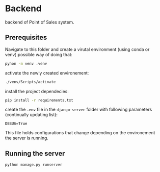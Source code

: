 # Backend

backend of Point of Sales system.

## Prerequisites

Navigate to this folder and create a virutal environment (using conda or venv) possible way of doing that:

```bash
pyhon -m venv .venv
```

activate the newly created environement: 

```bash
./venv/Scripts/activate
```

install the project dependecies:

```bash
pip install -r requirements.txt
```

create the `.env` file in the `django-server` folder with following parameters (continually updating list):

```
DEBUG=True
```

This file holds configurations that change depending on the environement the server is running.

## Running the server

```bash
python manage.py runserver
```
